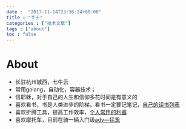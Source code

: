 ```yaml
---
date :  "2017-11-14T23:36:24+08:00" 
title : "关于" 
categories : ["技术文章"] 
tags : ["about"] 
toc : false
---
```



# About

- 长驻杭州城西，七牛云
- 常用golang，自动化，容器技术；
- 信耶稣，对于自己的人生和信仰多花时间是有意义的
- 喜欢看书，书是人类进步的阶梯，看书一定要记笔记，[自己的读书列表](https://xibolun.github.io/books/readbooklist/)
- 喜欢折腾工具，提高工作效率，[个人常用的利器](https://xibolun.github.io/post/tools/%E5%88%A9%E5%99%A8/)
- 喜欢摩托车，目前在骑一辆入门级[adv—猛鸷](https://xibolun.github.io/post/%E6%9C%BA%E8%BD%A6/%E7%8E%A9%E6%91%A9%E6%89%98%E8%BD%A6%E8%8A%B1%E4%BA%86%E5%A4%9A%E5%B0%91%E9%92%B1/)
